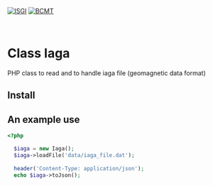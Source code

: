 
[![ISGI](https://www7.obs-mip.fr/wp-content-aeris/uploads/sites/4/2019/07/logo_ISGI_2-150x150.png)](http://isgi.unistra.fr/)
[![BCMT](https://www7.obs-mip.fr/wp-content-aeris/uploads/sites/4/2017/12/bcmt-e1562157506384.png)](http://www.bcmt.fr/)

&#x202F;
# Class Iaga 
PHP class to read and to handle iaga file (geomagnetic data format)


## Install

## An example use

```php
<?php

  $iaga = new Iaga();
  $iaga->loadFile('data/iaga_file.dat');
  
  header('Content-Type: application/json');
  echo $iaga->toJson();
```


